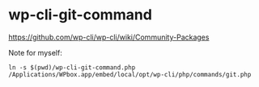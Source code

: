 wp-cli-git-command
==================

https://github.com/wp-cli/wp-cli/wiki/Community-Packages

Note for myself:
```
ln -s $(pwd)/wp-cli-git-command.php /Applications/WPbox.app/embed/local/opt/wp-cli/php/commands/git.php
```